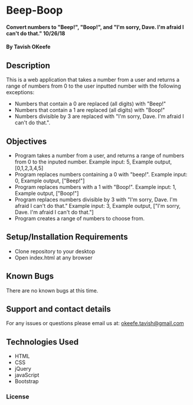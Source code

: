 # Beep-Boop

#### Convert numbers to "Beep!", "Boop!", and "I'm sorry, Dave. I'm afraid I can't do that."  10/26/18

#### By Tavish OKeefe

## Description

This is a web application that takes a number from a user and returns a range of numbers from 0 to the user inputted number with the following exceptions:

* Numbers that contain a 0 are replaced (all digits) with "Beep!"
* Numbers that contain a 1 are replaced (all digits) with "Boop!"
* Numbers divisible by 3 are replaced with "I'm sorry, Dave. I'm afraid I can't do that.".

## Objectives

* Program takes a number from a user, and returns a range of numbers from 0 to the inputed number. Example input: 5, Example output, [0,1,2,3,4,5]
* Program replaces numbers containing a 0 with "beep!". Example input: 0, Example output, ["Beep!"]
* Program replaces numbers with a 1 with "Boop!". Example input: 1, Example output, ["Boop!"]
* Program replaces numbers divisible by 3 with "I'm sorry, Dave. I'm afraid I can't do that." Example input: 3, Example output, ["I'm sorry, Dave. I'm afraid I can't do that."]
* Program creates a range of numbers to choose from.



## Setup/Installation Requirements

* Clone repository to your desktop
* Open index.html at any browser


## Known Bugs

There are no known bugs at this time.

## Support and contact details

For any issues or questions please email us at: okeefe.tavish@gmail.com

## Technologies Used

* HTML
* CSS
* jQuery
* javaScript
* Bootstrap


### License
